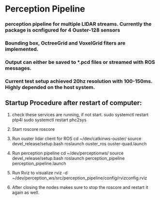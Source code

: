 # Perception Pipeline

### perception pipeline for multiple LIDAR streams. Currently the package is ocnfigured for 4 Ouster-128 sensors
### Bounding box, OctreeGrid and VoxelGrid fiters are implemented.
### Output can either be saved to *.pcd files or streamed with ROS messages.
### Current test setup achieved 20hz resolution with 100-150ms. Highly depended on the host system. 

## Startup Procedure after restart of computer:

1. check these services are running, if not start.
sudo systemctl restart ptp4l
sudo systemctl restart phc2sys

2. Start roscore
roscore

3. Run ouster lidar client for ROS 
cd ~/dev/catkinws-ouster/
source devel_release/setup.bash
roslaunch ouster_ros ouster-quad.launch 

4. Run perception pipeline
cd ~/dev/perceptionws/
source devel_release/setup.bash
roslaunch perception_pipeline perception_pipeline.launch

5. Run Rviz to visualize
rviz -d ~/dev/perception_ws/src/perception_pipeline/config/rvizconfig.rviz

6. After closing the nodes makes sure to stop the roscore and restart it again as well.
